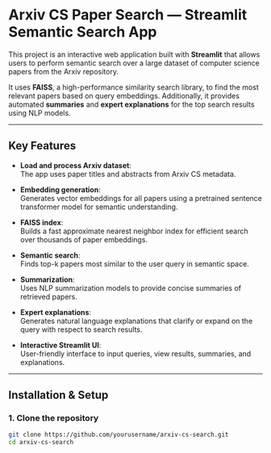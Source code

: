 # Arxiv CS Paper Search — Streamlit Semantic Search App

This project is an interactive web application built with **Streamlit** that allows users to perform semantic search over a large dataset of computer science papers from the Arxiv repository.  

It uses **FAISS**, a high-performance similarity search library, to find the most relevant papers based on query embeddings. Additionally, it provides automated **summaries** and **expert explanations** for the top search results using NLP models.

---

## Key Features

- **Load and process Arxiv dataset**:  
  The app uses paper titles and abstracts from Arxiv CS metadata.

- **Embedding generation**:  
  Generates vector embeddings for all papers using a pretrained sentence transformer model for semantic understanding.

- **FAISS index**:  
  Builds a fast approximate nearest neighbor index for efficient search over thousands of paper embeddings.

- **Semantic search**:  
  Finds top-k papers most similar to the user query in semantic space.

- **Summarization**:  
  Uses NLP summarization models to provide concise summaries of retrieved papers.

- **Expert explanations**:  
  Generates natural language explanations that clarify or expand on the query with respect to search results.

- **Interactive Streamlit UI**:  
  User-friendly interface to input queries, view results, summaries, and explanations.

---

## Installation & Setup

### 1. Clone the repository

```bash
git clone https://github.com/yourusername/arxiv-cs-search.git
cd arxiv-cs-search
